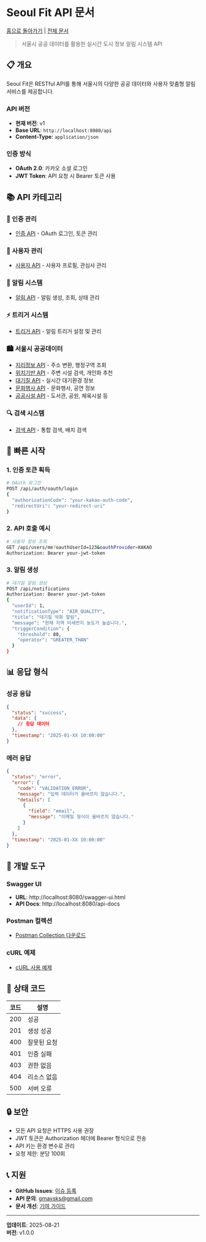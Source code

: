 # Seoul Fit API 문서

[홈으로 돌아가기](../../README.md) | [전체 문서](../README.md)

> 서울시 공공 데이터를 활용한 실시간 도시 정보 알림 시스템 API

## 📋 개요

Seoul Fit은 RESTful API를 통해 서울시의 다양한 공공 데이터와 사용자 맞춤형 알림 서비스를 제공합니다.

### API 버전
- **현재 버전**: v1
- **Base URL**: `http://localhost:8080/api`
- **Content-Type**: `application/json`

### 인증 방식
- **OAuth 2.0**: 카카오 소셜 로그인
- **JWT Token**: API 요청 시 Bearer 토큰 사용

## 📚 API 카테고리

### 🔐 인증 관리
- [인증 API](./authentication.md) - OAuth 로그인, 토큰 관리

### 👤 사용자 관리  
- [사용자 API](./users.md) - 사용자 프로필, 관심사 관리

### 🔔 알림 시스템
- [알림 API](./notifications.md) - 알림 생성, 조회, 상태 관리

### ⚡ 트리거 시스템
- [트리거 API](./triggers.md) - 알림 트리거 설정 및 관리

### 🏙️ 서울시 공공데이터
- [지리정보 API](./geocoding.md) - 주소 변환, 행정구역 조회
- [위치기반 API](./location.md) - 주변 시설 검색, 개인화 추천
- [대기질 API](./air-quality.md) - 실시간 대기환경 정보
- [문화행사 API](./cultural-events.md) - 문화행사, 공연 정보
- [공공시설 API](./public-facilities.md) - 도서관, 공원, 체육시설 등

### 🔍 검색 시스템
- [검색 API](./search.md) - 통합 검색, 배치 검색

## 🚀 빠른 시작

### 1. 인증 토큰 획득
```bash
# OAuth 로그인
POST /api/auth/oauth/login
{
  "authorizationCode": "your-kakao-auth-code",
  "redirectUri": "your-redirect-uri"
}
```

### 2. API 호출 예시
```bash
# 사용자 정보 조회
GET /api/users/me?oauthUserId=123&oauthProvider=KAKAO
Authorization: Bearer your-jwt-token
```

### 3. 알림 생성
```bash
# 대기질 알림 생성
POST /api/notifications
Authorization: Bearer your-jwt-token
{
  "userId": 1,
  "notificationType": "AIR_QUALITY",
  "title": "대기질 악화 알림",
  "message": "현재 지역 미세먼지 농도가 높습니다.",
  "triggerCondition": {
    "threshold": 80,
    "operator": "GREATER_THAN"
  }
}
```

## 📊 응답 형식

### 성공 응답
```json
{
  "status": "success",
  "data": {
    // 응답 데이터
  },
  "timestamp": "2025-01-XX 10:00:00"
}
```

### 에러 응답
```json
{
  "status": "error",
  "error": {
    "code": "VALIDATION_ERROR",
    "message": "입력 데이터가 올바르지 않습니다.",
    "details": [
      {
        "field": "email",
        "message": "이메일 형식이 올바르지 않습니다."
      }
    ]
  },
  "timestamp": "2025-01-XX 10:00:00"
}
```

## 🔧 개발 도구

### Swagger UI
- **URL**: http://localhost:8080/swagger-ui.html
- **API Docs**: http://localhost:8080/api-docs

### Postman 컬렉션
- [Postman Collection 다운로드](examples/postman-collection.json)

### cURL 예제
- [cURL 사용 예제](examples/curl-examples.md)

## 📝 상태 코드

| 코드 | 설명 |
|------|------|
| 200 | 성공 |
| 201 | 생성 성공 |
| 400 | 잘못된 요청 |
| 401 | 인증 실패 |
| 403 | 권한 없음 |
| 404 | 리소스 없음 |
| 500 | 서버 오류 |

## 🔒 보안

- 모든 API 요청은 HTTPS 사용 권장
- JWT 토큰은 Authorization 헤더에 Bearer 형식으로 전송
- API 키는 환경 변수로 관리
- 요청 제한: 분당 100회

## 📞 지원

- **GitHub Issues**: [이슈 등록](https://github.com/seoul-fit/backend/issues)
- **API 문의**: gmavsks@gmail.com
- **문서 개선**: [기여 가이드](../../CONTRIBUTING.md)

---

**업데이트**: 2025-08-21  
**버전**: v1.0.0
